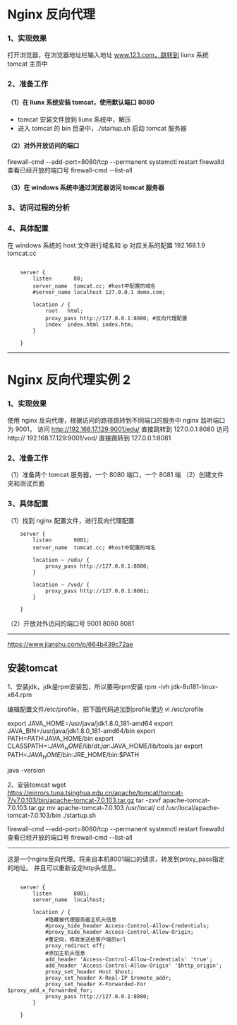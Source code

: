 # Nginx 反向代理


### 1、实现效果
打开浏览器，在浏览器地址栏输入地址 www.123.com，跳转到 liunx 系统 tomcat 主页中

### 2、准备工作
#### （1）在 liunx 系统安装 tomcat，使用默认端口 8080
* tomcat 安装文件放到 liunx 系统中，解压
* 进入 tomcat 的 bin 目录中，./startup.sh 启动 tomcat 服务器

#### （2）对外开放访问的端口 
firewall-cmd --add-port=8080/tcp --permanent
systemctl restart firewalld
查看已经开放的端口号
firewall-cmd --list-all

#### （3）在 windows 系统中通过浏览器访问 tomcat 服务器

### 3、访问过程的分析


### 4、具体配置
在 windows 系统的 host 文件进行域名和 ip 对应关系的配置
192.168.1.9 tomcat.cc

```

    server {
        listen       80;
        server_name  tomcat.cc; #host中配置的域名
        #server_name localhost 127.0.0.1 demo.com;

        location / {
            root   html;
            proxy_pass http://127.0.0.1:8080; #反向代理配置
            index  index.html index.htm;
        }

    }

```

---

# Nginx 反向代理实例 2

### 1、实现效果
使用 nginx 反向代理，根据访问的路径跳转到不同端口的服务中
nginx 监听端口为 9001，
访问 http://192.168.17.129:9001/edu/ 直接跳转到 127.0.0.1:8080
访问 http:// 192.168.17.129:9001/vod/ 直接跳转到 127.0.0.1:8081

### 2、准备工作
（1）准备两个 tomcat 服务器，一个 8080 端口，一个 8081 端
（2）创建文件夹和测试页面

### 3、具体配置
（1）找到 nginx 配置文件，进行反向代理配置

```
    server {
        listen       9001;
        server_name  tomcat.cc; #host中配置的域名

        location ~ /edu/ {
            proxy_pass http://127.0.0.1:8080;
        }

        location ~ /vod/ {
            proxy_pass http://127.0.0.1:8081;
        }

    }
```

（2）开放对外访问的端口号 9001 8080 8081

---


https://www.jianshu.com/p/664b439c72ae

## 安装tomcat

1、安装jdk，jdk是rpm安装包，所以要用rpm安装
rpm -ivh jdk-8u181-linux-x64.rpm

编辑配置文件/etc/profile，把下面代码追加到profile里边
vi /etc/profile

export JAVA_HOME=/usr/java/jdk1.8.0_181-amd64
export JAVA_BIN=/usr/java/jdk1.8.0_181-amd64/bin
export PATH=$PATH:$JAVA_HOME/bin
export CLASSPATH=:$JAVA_HOME/lib/dt.jar:$JAVA_HOME/lib/tools.jar
export PATH=$JAVA_HOME/bin:$JRE_HOME/bin:$PATH

java -version



2、安装tomcat
wget https://mirrors.tuna.tsinghua.edu.cn/apache/tomcat/tomcat-7/v7.0.103/bin/apache-tomcat-7.0.103.tar.gz
tar -zxvf apache-tomcat-7.0.103.tar.gz
mv apache-tomcat-7.0.103 /usr/local/
cd /usr/local/apache-tomcat-7.0.103/bin
./startup.sh

firewall-cmd --add-port=8080/tcp --permanent
systemctl restart firewalld
查看已经开放的端口号
firewall-cmd --list-all


---

这是一个nginx反向代理。将来自本机8001端口的请求，转发到proxy_pass指定的地址。
并且可以重新设定http头信息。
```

    server {
        listen       8001;
        server_name  localhost;

        location / {
            #隐藏被代理服务器主机头信息
            #proxy_hide_header Access-Control-Allow-Credentials;
            #proxy_hide_header Access-Control-Allow-Origin;
            #重定向，修改发送给客户端的url
            proxy_redirect off;
            #添加主机头信息
            add_header 'Access-Control-Allow-Credentials' 'true';
            add_header 'Access-Control-Allow-Origin' '$http_origin';
            proxy_set_header Host $host;
            proxy_set_header X-Real-IP $remote_addr;
            proxy_set_header X-Forwarded-For $proxy_add_x_forwarded_for;
            proxy_pass http://127.0.0.1:8080;
        }

    }

```